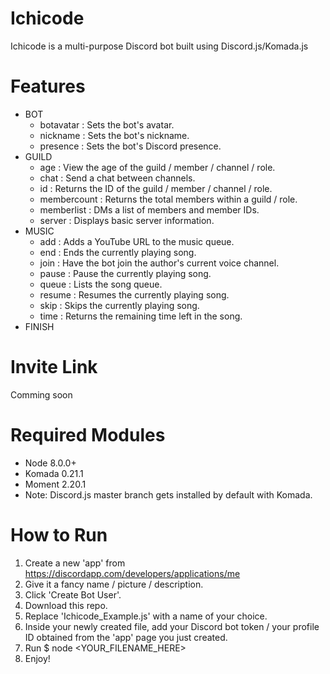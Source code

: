 # Ichicode
Ichicode is a multi-purpose Discord bot built using Discord.js/Komada.js 

# Features
* BOT
  * botavatar   : Sets the bot's avatar.
  * nickname    : Sets the bot's nickname.
  * presence    : Sets the bot's Discord presence.
* GUILD
  * age         : View the age of the guild / member / channel / role.
  * chat        : Send a chat between channels.
  * id          : Returns the ID of the guild / member / channel / role.
  * membercount : Returns the total members within a guild / role.
  * memberlist  : DMs a list of members and member IDs.
  * server      : Displays basic server information. 
* MUSIC
  * add         : Adds a YouTube URL to the music queue.
  * end         : Ends the currently playing song.
  * join        : Have the bot join the author's current voice channel.
  * pause       : Pause the currently playing song.
  * queue       : Lists the song queue.
  * resume      : Resumes the currently playing song.
  * skip        : Skips the currently playing song.
  * time        : Returns the remaining time left in the song.
* FINISH

# Invite Link
Comming soon

# Required Modules
* Node   8.0.0+
* Komada 0.21.1
* Moment 2.20.1
* Note:  Discord.js master branch gets installed by default with Komada.

# How to Run
1. Create a new 'app' from https://discordapp.com/developers/applications/me
2. Give it a fancy name / picture / description.
3. Click 'Create Bot User'.
4. Download this repo.
5. Replace 'Ichicode_Example.js' with a name of your choice.
6. Inside your newly created file, add your Discord bot token / your profile ID obtained from the 'app' page you just created.
7. Run $ node <YOUR_FILENAME_HERE>
8. Enjoy!